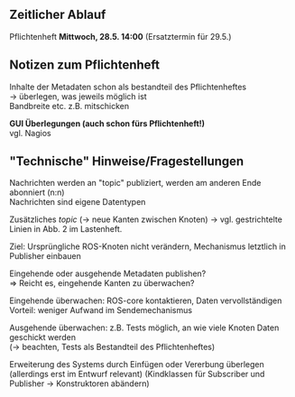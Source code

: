 Zeitlicher Ablauf
----
Pflichtenheft **Mittwoch, 28.5. 14:00** (Ersatztermin für 29.5.)  
  
Notizen zum Pflichtenheft
----
Inhalte der Metadaten schon als bestandteil des Pflichtenheftes   
-> überlegen, was jeweils möglich ist  
Bandbreite etc. z.B. mitschicken  
  
**GUI Überlegungen (auch schon fürs Pflichtenheft!)**  
vgl. Nagios
  
  
"Technische" Hinweise/Fragestellungen
----
Nachrichten werden an "topic" publiziert, werden am anderen Ende abonniert (n:n)  
Nachrichten sind eigene Datentypen  
  
Zusätzliches *topic* (-> neue Kanten zwischen Knoten) -> vgl. gestrichtelte Linien in Abb. 2 im Lastenheft.  
  
Ziel: Ursprüngliche ROS-Knoten nicht verändern, Mechanismus letztlich in Publisher einbauen  
  
  
Eingehende oder ausgehende Metadaten publishen?  
=> Reicht es, eingehende Kanten zu überwachen?  
  
  
Eingehende überwachen: ROS-core kontaktieren, Daten vervollständigen  
Vorteil: weniger Aufwand im Sendemechanismus  
  
  
Ausgehende überwachen: z.B. Tests möglich, an wie viele Knoten Daten geschickt werden  
(-> beachten, Tests als Bestandteil des Pflichtenheftes)  
  
  
Erweiterung des Systems durch Einfügen oder Vererbung überlegen (allerdings erst im Entwurf relevant) (Kindklassen für Subscriber und Publisher -> Konstruktoren abändern)
